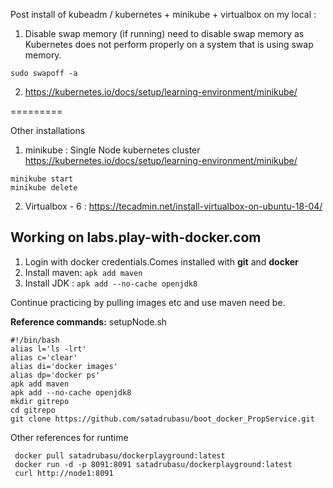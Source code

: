 Post install of kubeadm / kubernetes + minikube + virtualbox on my local :

1. Disable swap memory (if running)
 need to disable swap memory as Kubernetes does not perform properly on a system that is using swap memory.
 
 ``sudo swapoff -a``

2. https://kubernetes.io/docs/setup/learning-environment/minikube/
  
 
=========

Other installations 
1. minikube : Single Node kubernetes cluster
  https://kubernetes.io/docs/setup/learning-environment/minikube/
  ```
  minikube start
  minikube delete
  ```

2. Virtualbox - 6 : https://tecadmin.net/install-virtualbox-on-ubuntu-18-04/


## Working on labs.play-with-docker.com
  
  1. Login with docker credentials.Comes installed with __git__ and __docker__
  2. Install maven:
       ``apk add maven``
  3. Install JDK :
       ``apk add --no-cache openjdk8``
  
  Continue practicing by pulling images etc and use maven need be.
  
  **Reference commands:**
  setupNode.sh
```
#!/bin/bash
alias l='ls -lrt'
alias c='clear'
alias di='docker images'
alias dp='docker ps'
apk add maven
apk add --no-cache openjdk8
mkdir gitrepo
cd gitrepo
git clone https://github.com/satadrubasu/boot_docker_PropService.git
```
  
  Other references for runtime
  ```
   docker pull satadrubasu/dockerplayground:latest
   docker run -d -p 8091:8091 satadrubasu/dockerplayground:latest
   curl http://node1:8091
  ```
  
  
   
  
  
  

